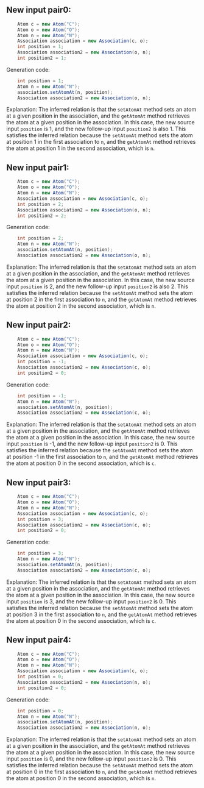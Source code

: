 ## New input pair0:
```java
    Atom c = new Atom("C");
    Atom o = new Atom("O");
    Atom n = new Atom("N");
    Association association = new Association(c, o);
    int position = 1;
    Association association2 = new Association(o, n);
    int position2 = 1;
```
Generation code:
```java
    int position = 1;
    Atom n = new Atom("N");
    association.setAtomAt(n, position);
    Association association2 = new Association(o, n);
```
Explanation: The inferred relation is that the `setAtomAt` method sets an atom at a given position in the association, and the `getAtomAt` method retrieves the atom at a given position in the association. In this case, the new source input `position` is 1, and the new follow-up input `position2` is also 1. This satisfies the inferred relation because the `setAtomAt` method sets the atom at position 1 in the first association to `n`, and the `getAtomAt` method retrieves the atom at position 1 in the second association, which is `n`.

## New input pair1:
```java
    Atom c = new Atom("C");
    Atom o = new Atom("O");
    Atom n = new Atom("N");
    Association association = new Association(c, o);
    int position = 2;
    Association association2 = new Association(o, n);
    int position2 = 2;
```
Generation code:
```java
    int position = 2;
    Atom n = new Atom("N");
    association.setAtomAt(n, position);
    Association association2 = new Association(o, n);
```
Explanation: The inferred relation is that the `setAtomAt` method sets an atom at a given position in the association, and the `getAtomAt` method retrieves the atom at a given position in the association. In this case, the new source input `position` is 2, and the new follow-up input `position2` is also 2. This satisfies the inferred relation because the `setAtomAt` method sets the atom at position 2 in the first association to `n`, and the `getAtomAt` method retrieves the atom at position 2 in the second association, which is `n`.

## New input pair2:
```java
    Atom c = new Atom("C");
    Atom o = new Atom("O");
    Atom n = new Atom("N");
    Association association = new Association(c, o);
    int position = -1;
    Association association2 = new Association(c, o);
    int position2 = 0;
```
Generation code:
```java
    int position = -1;
    Atom n = new Atom("N");
    association.setAtomAt(n, position);
    Association association2 = new Association(c, o);
```
Explanation: The inferred relation is that the `setAtomAt` method sets an atom at a given position in the association, and the `getAtomAt` method retrieves the atom at a given position in the association. In this case, the new source input `position` is -1, and the new follow-up input `position2` is 0. This satisfies the inferred relation because the `setAtomAt` method sets the atom at position -1 in the first association to `n`, and the `getAtomAt` method retrieves the atom at position 0 in the second association, which is `c`.

## New input pair3:
```java
    Atom c = new Atom("C");
    Atom o = new Atom("O");
    Atom n = new Atom("N");
    Association association = new Association(c, o);
    int position = 3;
    Association association2 = new Association(c, o);
    int position2 = 0;
```
Generation code:
```java
    int position = 3;
    Atom n = new Atom("N");
    association.setAtomAt(n, position);
    Association association2 = new Association(c, o);
```
Explanation: The inferred relation is that the `setAtomAt` method sets an atom at a given position in the association, and the `getAtomAt` method retrieves the atom at a given position in the association. In this case, the new source input `position` is 3, and the new follow-up input `position2` is 0. This satisfies the inferred relation because the `setAtomAt` method sets the atom at position 3 in the first association to `n`, and the `getAtomAt` method retrieves the atom at position 0 in the second association, which is `c`.

## New input pair4:
```java
    Atom c = new Atom("C");
    Atom o = new Atom("O");
    Atom n = new Atom("N");
    Association association = new Association(c, o);
    int position = 0;
    Association association2 = new Association(n, o);
    int position2 = 0;
```
Generation code:
```java
    int position = 0;
    Atom n = new Atom("N");
    association.setAtomAt(n, position);
    Association association2 = new Association(n, o);
```
Explanation: The inferred relation is that the `setAtomAt` method sets an atom at a given position in the association, and the `getAtomAt` method retrieves the atom at a given position in the association. In this case, the new source input `position` is 0, and the new follow-up input `position2` is 0. This satisfies the inferred relation because the `setAtomAt` method sets the atom at position 0 in the first association to `n`, and the `getAtomAt` method retrieves the atom at position 0 in the second association, which is `n`.
